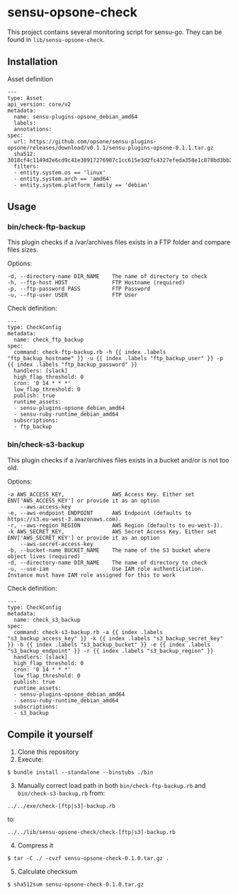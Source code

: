 # sensu-opsone-check

This project contains several monitoring script for sensu-go. They can be found in `lib/sensu-opsone-check`.

## Installation

Asset definition
```
---
type: Asset
api_version: core/v2
metadata:
  name: sensu-plugins-opsone_debian_amd64
  labels: 
  annotations:
spec:
  url: https://github.com/opsone/sensu-plugins-opsone/releases/download/v0.1.1/sensu-plugins-opsone-0.1.1.tar.gz
  sha512: 3018cf4c1149d2e6cd9c41e38917276987c1cc615e3d2fc4327efeda358e1c878bd3bb2a01d72a8f43a7e4eb479c407b8a7f9b927600c0b73e43e6017760010f
  filters:
  - entity.system.os == 'linux'
  - entity.system.arch == 'amd64'
  - entity.system.platform_family == 'debian'
```


## Usage

### bin/check-ftp-backup

This plugin checks if a /var/archives files exists in a FTP folder and compare files sizes.

Options:

```
-d, --directory-name DIR_NAME    The name of directory to check
-h, --ftp-host HOST              FTP Hostname (required)
-p, --ftp-password PASS          FTP Password
-u, --ftp-user USER              FTP User
```

Check definition:

```
---
type: CheckConfig
metadata:
  name: check_ftp_backup
spec:
  command: check-ftp-backup.rb -h {{ index .labels "ftp_backup_hostname" }} -u {{ index .labels "ftp_backup_user" }} -p {{ index .labels "ftp_backup_password" }}
  handlers: [slack]
  high_flap_threshold: 0
  cron: '0 14 * * *'
  low_flap_threshold: 0
  publish: true
  runtime_assets:
  - sensu-plugins-opsone_debian_amd64
  - sensu-ruby-runtime_debian_amd64
  subscriptions:
  - ftp_backup
```

### bin/check-s3-backup

This plugin checks if a /var/archives files exists in a bucket and/or is not too old.

Options:

```
-a AWS_ACCESS_KEY,               AWS Access Key. Either set ENV['AWS_ACCESS_KEY'] or provide it as an option
    --aws-access-key
-e, --aws-endpoint ENDPOINT      AWS Endpoint (defaults to https://s3.eu-west-3.amazonaws.com).
-r, --aws-region REGION          AWS Region (defaults to eu-west-3).
-k AWS_SECRET_KEY,               AWS Secret Access Key. Either set ENV['AWS_SECRET_KEY'] or provide it as an option
    --aws-secret-access-key
-b, --bucket-name BUCKET_NAME    The name of the S3 bucket where object lives (required)
-d, --directory-name DIR_NAME    The name of directory to check
-u, --use-iam                    Use IAM role authenticiation. Instance must have IAM role assigned for this to work
```

Check definition:

```
---
type: CheckConfig
metadata:
  name: check_s3_backup
spec:
  command: check-s3-backup.rb -a {{ index .labels "s3_backup_access_key" }} -k {{ index .labels "s3_backup_secret_key" }} -b {{ index .labels "s3_backup_bucket" }} -e {{ index .labels "s3_backup_endpoint" }} -r {{ index .labels "s3_backup_region" }}
  handlers: [slack]
  high_flap_threshold: 0
  cron: '0 14 * * *'
  low_flap_threshold: 0
  publish: true
  runtime_assets:
  - sensu-plugins-opsone_debian_amd64
  - sensu-ruby-runtime_debian_amd64
  subscriptions:
  - s3_backup
```

## Compile it yourself

1. Clone this repository
2. Execute:

```
$ bundle install --standalone --binstubs ./bin
```

3. Manually correct load path in both `bin/check-ftp-backup.rb` and `bin/check-s3-backup.rb` from:

```
../../exe/check-[ftp|s3]-backup.rb
```
to:

```
../../lib/sensu-opsone-check/check-[ftp|s3]-backup.rb
```

4. Compress it

```
$ tar -C ./ -cvzf sensu-opsone-check-0.1.0.tar.gz .
```

5. Calculate checksum

```
$ sha512sum sensu-opsone-check-0.1.0.tar.gz
```
